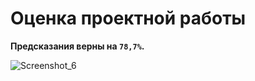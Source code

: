 # Оценка проектной работы
**Предсказания верны на `78,7%`.**


![Screenshot_6](https://github.com/WaterPrima/Kaggle/assets/113846114/c6dc8bbd-badf-4a08-babd-2eeb4df835bb)
